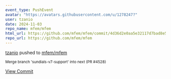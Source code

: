 ```yaml
---
event_type: PushEvent
avatar: "https://avatars.githubusercontent.com/u/1278247?"
user: tzanio
date: 2024-11-03
repo_name: mfem/mfem
html_url: https://github.com/mfem/mfem/commit/4d36d2e0aa5e32117d7bad8e5f115c5af6a66f87
repo_url: https://github.com/mfem/mfem
---
```


<a href='https://github.com/tzanio' target='_blank'>tzanio</a> pushed to <a href='https://github.com/mfem/mfem' target='_blank'>mfem/mfem</a>

<small>Merge branch 'sundials-v7-support' into next (PR #4528)</small>

<a href='https://github.com/mfem/mfem/commit/4d36d2e0aa5e32117d7bad8e5f115c5af6a66f87' target='_blank'>View Commit</a>